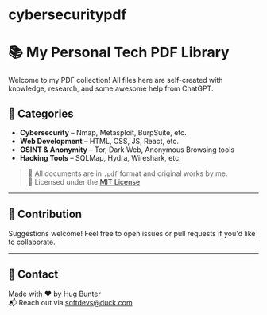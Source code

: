 # cybersecuritypdf
# 📚 My Personal Tech PDF Library

Welcome to my PDF collection! All files here are self-created with knowledge, research, and some awesome help from ChatGPT.

## 📂 Categories

- **Cybersecurity** – Nmap, Metasploit, BurpSuite, etc.
- **Web Development** – HTML, CSS, JS, React, etc.
- **OSINT & Anonymity** – Tor, Dark Web, Anonymous Browsing tools
- **Hacking Tools** – SQLMap, Hydra, Wireshark, etc.

> 📌 All documents are in `.pdf` format and original works by me.  
> 📄 Licensed under the [MIT License](LICENSE)

---

## 🤝 Contribution

Suggestions welcome! Feel free to open issues or pull requests if you'd like to collaborate.

---

## 📧 Contact

Made with ❤️ by Hug Bunter  
📬 Reach out via softdevs@duck.com
